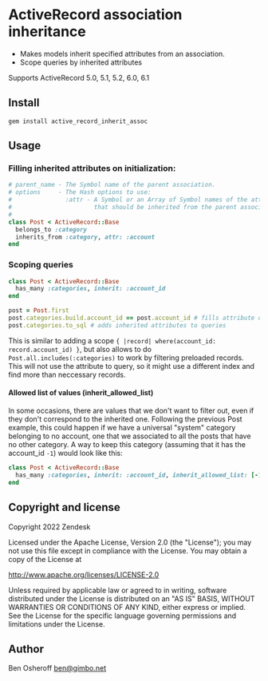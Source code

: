 # ActiveRecord association inheritance

 - Makes models inherit specified attributes from an association.
 - Scope queries by inherited attributes

Supports ActiveRecord 5.0, 5.1, 5.2, 6.0, 6.1

## Install

```
gem install active_record_inherit_assoc
```

## Usage

### Filling inherited attributes on initialization:
```Ruby
# parent_name - The Symbol name of the parent association.
# options     - The Hash options to use:
#               :attr - A Symbol or an Array of Symbol names of the attributes
#                       that should be inherited from the parent association.
#
class Post < ActiveRecord::Base
  belongs_to :category
  inherits_from :category, attr: :account
end
```

### Scoping queries

```Ruby
class Post < ActiveRecord::Base
  has_many :categories, inherit: :account_id
end

post = Post.first
post.categories.build.account_id == post.account_id # fills attribute on new objects
post.categories.to_sql # adds inherited attributes to queries
```

This is similar to adding a scope `{ |record| where(account_id: record.account_id) }`,
but also allows to do `Post.all.includes(:categories)` to work by filtering preloaded records.
This will not use the attribute to query, so it might use a different index and find more than neccessary records.

#### Allowed list of values (inherit_allowed_list)

In some occasions, there are values that we don't want to filter out, even if they don't correspond to the inherited one.
Following the previous Post example, this could happen if we have a universal "system" category belonging to no account, one that we associated to all the posts that have no other category. A way to keep this category (assuming that it has the account_id `-1`) would look like this:

```Ruby
class Post < ActiveRecord::Base
  has_many :categories, inherit: :account_id, inherit_allowed_list: [-1]
end
```

## Copyright and license

Copyright 2022 Zendesk

Licensed under the Apache License, Version 2.0 (the "License"); you may not use this file except in compliance with the License.
You may obtain a copy of the License at

http://www.apache.org/licenses/LICENSE-2.0

Unless required by applicable law or agreed to in writing, software distributed under the
License is distributed on an "AS IS" BASIS, WITHOUT WARRANTIES OR CONDITIONS OF ANY KIND, either express or implied.
See the License for the specific language governing permissions and limitations under the License.

## Author
Ben Osheroff <ben@gimbo.net>
